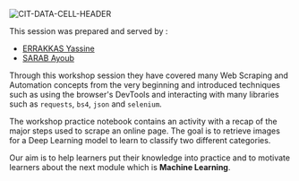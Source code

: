 ![CIT-DATA-CELL-HEADER]("https://github.com/PIno-1963/CIT---INPT---DATA-CELL/blob/main/1%20-%20CIT-DATA-101/CIT-DATA-HEADER.png")

This session was prepared and served by : 
-  [ERRAKKAS Yassine](https://github.com/yassineerrakkas/) 
-  [SARAB Ayoub](https://github.com/Aysr01) 

Through this workshop session they have covered many Web Scraping and Automation concepts from the very beginning and introduced techniques such as using the browser's DevTools and interacting with many libraries such as `requests`, `bs4`, `json` and `selenium`. 

The workshop practice notebook contains an activity with a recap of the major steps used to scrape an online page. The goal is to retrieve images for a Deep Learning model to learn to classify two different categories.

Our aim is to help learners put their knowledge into practice and to motivate learners about the next module which is **Machine Learning**.